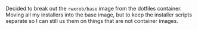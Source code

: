 Decided to break out the `rwxrob/base` image from the dotfiles
container. Moving all my installers into the base image, but to keep the
installer scripts separate so I can still us them on things that are
not container images.
